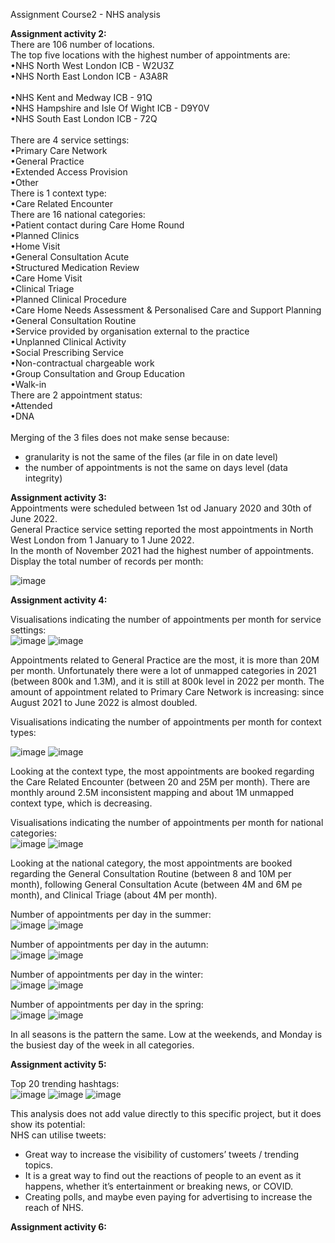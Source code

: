 Assignment Course2 - NHS analysis

**Assignment activity 2:** <br>
There are 106 number of locations. <br>
The top five locations with the highest number of appointments are:<br>
  •NHS North West London ICB - W2U3Z            <br>
  •NHS North East London ICB - A3A8R    <br>          
  •NHS Kent and Medway ICB - 91Q                  
  •NHS Hampshire and Isle Of Wight ICB - D9Y0V    <br>
  •NHS South East London ICB - 72Q     <br>           
There are 4 service settings:<br>
  •Primary Care Network<br>
  •General Practice<br>
  •Extended Access Provision<br>
  •Other<br>
There is 1 context type:<br>
  •Care Related Encounter<br>
There are 16 national categories:<br>
  •Patient contact during Care Home Round<br>
  •Planned Clinics<br>
  •Home Visit<br>
  •General Consultation Acute<br>
  •Structured Medication Review<br>
  •Care Home Visit<br>
  •Clinical Triage<br>
  •Planned Clinical Procedure<br>
  •Care Home Needs Assessment & Personalised Care and Support Planning<br>
  •General Consultation Routine<br>
  •Service provided by organisation external to the practice<br>
  •Unplanned Clinical Activity<br>
  •Social Prescribing Service<br>
  •Non-contractual chargeable work<br>
  •Group Consultation and Group Education<br>
  •Walk-in<br>
There are 2 appointment status:<br>
  •Attended<br>
  •DNA<br>
<br>
Merging of the 3 files does not make sense because:<br>
- granularity is not the same of the files (ar file in on date level)<br>
- the number of appointments is not the same on days level (data integrity)<br>

**Assignment activity 3:** <br>
Appointments were scheduled between 1st od January 2020 and 30th of June 2022. <br>
General Practice service setting reported the most appointments in North West London from 1 January to 1 June 2022.<br>
In the month of November 2021 had the highest number of appointments.<br>
Display the total number of records per month:<br>

![image](https://user-images.githubusercontent.com/108824849/197208551-f36138bb-e318-48e1-8649-5f0bd69249f8.png)


**Assignment activity 4:** <br>

Visualisations indicating the number of appointments per month for service settings:<br>
![image](https://user-images.githubusercontent.com/108824849/197209959-71670f25-368c-4412-ad84-477dc5f6f047.png)
![image](https://user-images.githubusercontent.com/108824849/197209976-85fcdd89-0caf-45f1-9ad4-36e696e50f4c.png)

Appointments related to General Practice are the most, it is more than 20M per month. Unfortunately there were a lot of unmapped categories in 2021 (between 800k and 1.3M), and it is still at 800k level in 2022 per month. The amount of appointment related to Primary Care Network is increasing: since August 2021 to June 2022 is almost doubled. 

Visualisations indicating the number of appointments per month for context types:<br>

![image](https://user-images.githubusercontent.com/108824849/197210058-3a3e9657-a16b-4829-b01c-126dd3e16f13.png)
![image](https://user-images.githubusercontent.com/108824849/197210077-8483f4c4-9ea8-4e4f-9acf-7a3c3d2195d6.png)

Looking at the context type, the most appointments are booked regarding the Care Related Encounter (between 20 and 25M per month). There are monthly around 2.5M inconsistent mapping and about 1M unmapped context type, which is decreasing. 

Visualisations indicating the number of appointments per month for national categories:<br>
![image](https://user-images.githubusercontent.com/108824849/197210856-9a5ebd55-e853-4d74-aa44-259d6b4e75e1.png)
![image](https://user-images.githubusercontent.com/108824849/197210872-040666ea-6045-4d44-a2ea-87ea9bd19599.png)

Looking at the national category, the most appointments are booked regarding the General Consultation Routine (between 8 and 10M per month), following General Consultation Acute (between 4M and 6M pe month), and Clinical Triage (about 4M per month).

Number of appointments per day in the summer: <br>
![image](https://user-images.githubusercontent.com/108824849/197211440-725fda62-bc0a-4809-bcc7-a58dcb3f09b7.png)
![image](https://user-images.githubusercontent.com/108824849/197211461-89ca9681-7e2f-4ef1-afe7-c253770439b3.png)

Number of appointments per day in the autumn: <br>
![image](https://user-images.githubusercontent.com/108824849/197211549-67d843ba-5608-4a03-b63e-515d6b7e69af.png)
![image](https://user-images.githubusercontent.com/108824849/197211566-53c5de1d-a0d5-4526-a97b-40c3a9cdd092.png)

Number of appointments per day in the winter: <br>
![image](https://user-images.githubusercontent.com/108824849/197211620-ce3ac235-bdf8-4f8a-b66d-f2aacf2705f9.png)
![image](https://user-images.githubusercontent.com/108824849/197211659-4b27dd64-7da4-4a12-a4a6-6483d2688005.png)

Number of appointments per day in the spring: <br>
![image](https://user-images.githubusercontent.com/108824849/197211725-542a62d3-0279-4f3b-8139-aa7f33c03b25.png)
![image](https://user-images.githubusercontent.com/108824849/197211754-79f0c2ec-d3af-4be5-bbde-15821d591f0a.png)

In all seasons is the pattern the same. Low at the weekends, and Monday is the busiest day of the week in all categories.  

**Assignment activity 5:** <br>

Top 20 trending hashtags:<br>
![image](https://user-images.githubusercontent.com/108824849/197213028-944bd8c5-64e7-42c4-bb39-5d0e4735eda8.png)
![image](https://user-images.githubusercontent.com/108824849/197213250-50e06742-412c-43fa-9d41-7ce8540bf07b.png)
![image](https://user-images.githubusercontent.com/108824849/197213273-09fd55a1-e4c1-4506-bf39-66ec39e0e08a.png)

This analysis does not add value directly to this specific project, but it does show its potential: <br>
NHS can utilise tweets:<br>
-	Great way to increase the visibility of customers’ tweets / trending topics.<br>
-	It is a great way to find out the reactions of people to an event as it happens, whether it’s entertainment or breaking news, or COVID. <br>
-	Creating polls, and maybe even paying for advertising to increase the reach of NHS.<br>

**Assignment activity 6:** <br>


